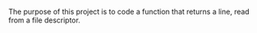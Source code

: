 The purpose of this project is to code a function that returns a line, read from a file descriptor.
